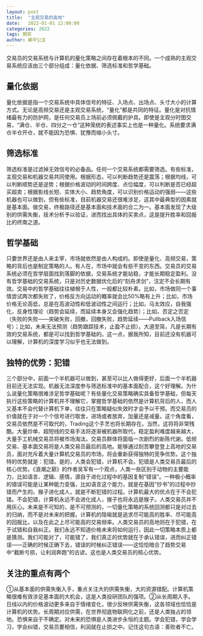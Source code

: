 ```yaml
---
layout: post
title:  "主观交易的高地"
date:   2022-01-01 12:00:00
categories: 2022
tags: 期货
author: 躺平公主
---
```


交易员的交易系统与计算机的量化策略之间存在着根本的不同。一个成熟的主观交易系统应该由三个部分组成：量化依据、筛选标准和哲学基础。
## 量化依据
量化依据是指一个交易系统中具体信号的特征、入场点、出场点、头寸大小的计算方式。无论是高频交易还是主观交易系统，“量化”都是共同的特征。量化是对抗情绪最有力的防护网，是任何交易员上场前必须佩戴的护具。即使是主观分时图交易，“满仓、半仓、四分之一仓”这种笼统的表述事实上也是一种量化。系统要求满仓半仓开仓，就不能因为恐惧、犹豫而缩小头寸。
## 筛选标准
筛选标准是过滤掉无效信号的必备品。任何一个交易系统都需要筛选。有些标准，主观交易和机器交易共同使用。根据形态，可以判断趋势还是震荡；根据均线，可以判断顺势还是逆势；根据价格波动的时间跨度、点位幅度，可以判断是否已经超买超卖；根据影线长短、实体大小、趋势角度，可以识别价格运动的强弱——这些机器也可以做到，但有些标准，目前机器交易还很难涉足，这其中最典型的因素就是基本面。做交易，终极路径还是基本面和技术面的合二为一。基本面发现了大级别的供需失衡，技术分析予以验证，进而找出具体的买卖点，这是提升胜率和回报比的终南之道。
## 哲学基础
只要世界还是由人来主宰，市场就依然是由人构成的。即使是量化、高频交易，策略的背后也是制定策略的人。有人在，市场中就会有些不变的东西。交易员的交易系统必须在哲学层面找到落脚的依据，交易系统才能站稳，才能长期稳定盈利。没有哲学基础的交易系统，只是对历史数据优化后的“刻舟求剑”，注定不会长期有效。交易中的哲学基础往往植根于人性，一般都比较朴素。比如，市场做同一个事情尝试两次都失败了，价格反方向运动的概率就会比50%略有上升；比如，市场价格无论高低，总是在高波动性和低波动性之间运行；比如，马太效应，自我强化，反身性理论（趋势会延续，而延续本身又会强化趋势）；比如，否定之否定（失败的失败——突破失败，回撤，回撤失败，趋势延续——Pullback入场信号）；比如，未来无法预测（趋势跟踪技术，止盈不止损）。大道至简，凡是长期有效的交易系统，都是可以找到哲学基础的。这一点，据我所知，目前还没有机器可以理解，计算机的深度学习似乎也无法做到。
## 独特的优势：犯错
三个部分中，前面一个半机器可以做到，甚至可以比人做得更好，后面一个半机器目前还无法实现。机器无法深度参与筛选标准中的基本面配合，这个好理解。为什么说量化策略很难涉足哲学基础呢？有些量化交易策略确实具备哲学基础，但每天执行这些策略的计算机并不理解它，掌握哲学基础的依然是计算机背后的人，而人又基本不会代替计算机下单，往往只在策略疑似失效时才会予以干预。而交易员的价值就在于对一个个信号进行取舍，进场或者放弃，加量还是减量。这个角度看，交易员依然是不可取代的，Trading这个手艺也将长期存在。当然，这将将非常残酷。大量炒单、超短线的交易手法将逐渐被机器所取代，稳定盈利难度越来越大，大量手工机械交易员将被市场淘汰。交易员群体将面临一次剧烈的新陈代谢。低频交易、基本面交易将是人类交易员最后的高地。能够通过刻苦攀登登上高地的交易员，面对充斥着大量计算机交易员的市场，将会重新获得独特的竞争优势。这个独特的优势就是：犯错。是的，人类会犯错，计算机不会。犯错是人类交易员最后的核心优势。《浪潮之巅》的作者吴军有一个观点，人类一些区别于动物的主要能力，比如语言、逻辑、感情，源自于进化过程中的基因复制“错误”。一种极小概率的错误可能是让某种能力变强，比如语言这个能力，就是在基因“抄书”的过程中抄错而产生的。猴子进化成人，就是不断犯错的过程。计算机最大的优点在于不会犯错。不会犯错，计算机永远不会进化成人，猴子也将永远是猴子。人类交易员并不用灰心。未来是不可知的，是不可预测的，一切量化策略的系统回测都只是对过去的归纳，而不是对未来的把握。计算机的隐喻就是追求尽可能高的胜率、尽可能高的回报比，以及在此之上尽可能高的交易频率。人类交易员的高地则在于犯错，在于试错和自我纠正。我们永远不知道价格未来将如何运行，因此一切策略本质上都是猜测。我们可能对了，可能错了，我们真正的优势就在于承认错误，进而纠正错误——正确的时候正确下去，错误的时候纠正错误——这恰恰暗合了趋势交易中“截断亏损，让利润奔跑”的古谚。这也是人类交易员的核心优势。
## 关注的重点有两个
①从基本面的供需失衡入手，重点关注大的供需失衡，大的资源错配。计算机策略很难有效涉足基本面的大机会，这是人类投研团队的强项。②从长周期入手。日线以内的价格波动更多来自于情绪变化，很少反映供需失衡，这各领域也恰恰是计算机的优势。长周期对应供需，在世界彻底物联网化之前，还是人类独占的领地。恐惧来自于不确定。对未来的恐惧是人类进步永恒的主题。学会犯错，学会学习，学会纠错，交易员要相信，利润就在止损之中。记住这句古语：善败者不亡。
